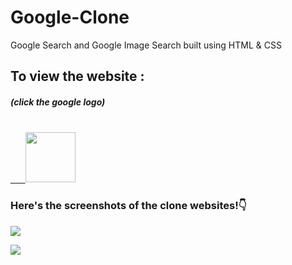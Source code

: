 # Google-Clone

Google Search and Google Image Search built using HTML &amp; CSS


<h2><strong>To view the website : </strong></h2>
<h5>(click the google logo)</h5> <br>
<a href="https://arssambasha.github.io/Google-Clone/"> &nbsp; &nbsp; &nbsp; <img src="https://github.com/arssambasha/Google-Clone/assets/70753519/d0b90819-1e6d-4711-8441-89a38559726e" width="80px"> </a>

<br>
<h3>Here's the screenshots of the clone websites!👇 </h3>
<a href="https://arssambasha.github.io/Google-Clone/"><img src="https://github.com/arssambasha/Google-Clone/assets/70753519/fd24e3a2-d461-4a9f-9349-3f1fec2d63b4"></a>
<p></p>
<a href="https://arssambasha.github.io/Google-Clone/images.html"><img src="https://github.com/arssambasha/Google-Clone/assets/70753519/c089489a-b216-4213-9cc4-b049cda7635b"></a>
